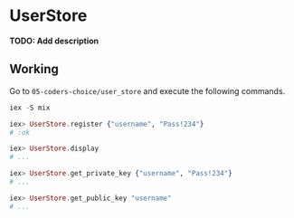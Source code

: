 # UserStore

**TODO: Add description**


## Working

Go to `05-coders-choice/user_store` and execute the following commands.
~~~ elixir
iex -S mix

iex> UserStore.register {"username", "Pass!234"}
# :ok

iex> UserStore.display
# ...

iex> UserStore.get_private_key {"username", "Pass!234"}
# ...

iex> UserStore.get_public_key "username"
# ...
  
~~~